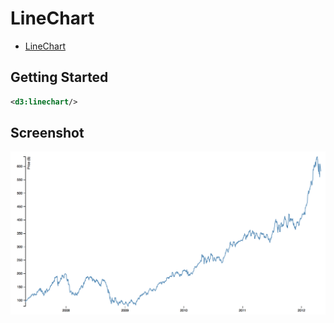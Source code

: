 # LineChart

* [LineChart](https://observablehq.com/@d3/line-chart)

## Getting Started

```xml
<d3:linechart/>
```

## Screenshot

![LineChart](screenshots/linechart.png "LineChart")

